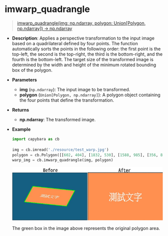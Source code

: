 # imwarp_quadrangle

> [imwarp_quadrangle(img: np.ndarray, polygon: Union[Polygon, np.ndarray]) -> np.ndarray](https://github.com/DocsaidLab/Capybara/blob/975d62fba4f76db59e715c220f7a2af5ad8d050e/capybara/vision/geometric.py#L155)

- **Description**: Applies a perspective transformation to the input image based on a quadrilateral defined by four points. The function automatically sorts the points in the following order: the first point is the top-left, the second is the top-right, the third is the bottom-right, and the fourth is the bottom-left. The target size of the transformed image is determined by the width and height of the minimum rotated bounding box of the polygon.

- **Parameters**

  - **img** (`np.ndarray`): The input image to be transformed.
  - **polygon** (`Union[Polygon, np.ndarray]`): A polygon object containing the four points that define the transformation.

- **Returns**

  - **np.ndarray**: The transformed image.

- **Example**

  ```python
  import capybara as cb

  img = cb.imread('./resource/test_warp.jpg')
  polygon = cb.Polygon([[602, 404], [1832, 530], [1588, 985], [356, 860]])
  warp_img = cb.imwarp_quadrangle(img, polygon)
  ```

  ![imwarp_quadrangle](./resource/test_imwarp_quadrangle.jpg)

  The green box in the image above represents the original polygon area.
